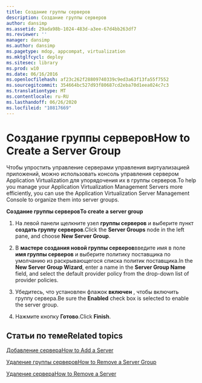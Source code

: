 ```yaml
---
title: Создание группы серверов
description: Создание группы серверов
author: dansimp
ms.assetid: 29ada98b-1024-483d-a3ee-67d4bb263df7
ms.reviewer: ''
manager: dansimp
ms.author: dansimp
ms.pagetype: mdop, appcompat, virtualization
ms.mktglfcycl: deploy
ms.sitesec: library
ms.prod: w10
ms.date: 06/16/2016
ms.openlocfilehash: af23c262f28809740339c9ed3a63f13fa55f7552
ms.sourcegitcommit: 354664bc527d93f80687cd2eba70d1eea024c7c3
ms.translationtype: MT
ms.contentlocale: ru-RU
ms.lasthandoff: 06/26/2020
ms.locfileid: "10817669"
---
```

# <span data-ttu-id="e9506-103">Создание группы серверов</span><span class="sxs-lookup"><span data-stu-id="e9506-103">How to Create a Server Group</span></span>


<span data-ttu-id="e9506-104">Чтобы упростить управление серверами управления виртуализацией приложений, можно использовать консоль управления сервером Application Virtualization для упорядочения их в группы серверов.</span><span class="sxs-lookup"><span data-stu-id="e9506-104">To help you manage your Application Virtualization Management Servers more efficiently, you can use the Application Virtualization Server Management Console to organize them into server groups.</span></span>

**<span data-ttu-id="e9506-105">Создание группы серверов</span><span class="sxs-lookup"><span data-stu-id="e9506-105">To create a server group</span></span>**

1.  <span data-ttu-id="e9506-106">На левой панели щелкните узел **группы серверов** и выберите пункт **создать группу серверов**.</span><span class="sxs-lookup"><span data-stu-id="e9506-106">Click the **Server Groups** node in the left pane, and choose **New Server Group**.</span></span>

2.  <span data-ttu-id="e9506-107">В **мастере создания новой группы серверов**введите имя в поле **имя группы серверов** и выберите политику поставщика по умолчанию из раскрывающегося списка политик поставщика.</span><span class="sxs-lookup"><span data-stu-id="e9506-107">In the **New Server Group Wizard**, enter a name in the **Server Group Name** field, and select the default provider policy from the drop-down list of provider policies.</span></span>

3.  <span data-ttu-id="e9506-108">Убедитесь, что установлен флажок **включен** , чтобы включить группу сервера.</span><span class="sxs-lookup"><span data-stu-id="e9506-108">Be sure the **Enabled** check box is selected to enable the server group.</span></span>

4.  <span data-ttu-id="e9506-109">Нажмите кнопку **Готово**.</span><span class="sxs-lookup"><span data-stu-id="e9506-109">Click **Finish**.</span></span>

## <span data-ttu-id="e9506-110">Статьи по теме</span><span class="sxs-lookup"><span data-stu-id="e9506-110">Related topics</span></span>


[<span data-ttu-id="e9506-111">Добавление сервера</span><span class="sxs-lookup"><span data-stu-id="e9506-111">How to Add a Server</span></span>](how-to-add-a-server.md)

[<span data-ttu-id="e9506-112">Удаление группы серверов</span><span class="sxs-lookup"><span data-stu-id="e9506-112">How to Remove a Server Group</span></span>](how-to-remove-a-server-group.md)

[<span data-ttu-id="e9506-113">Удаление сервера</span><span class="sxs-lookup"><span data-stu-id="e9506-113">How to Remove a Server</span></span>](how-to-remove-a-server.md)

 

 





